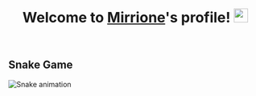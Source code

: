 <h1 align="center">
  Welcome to <b><a href="https://github.com/mirrione">Mirrione</a></b>'s profile!
  <img src="https://media.giphy.com/media/hvRJCLFzcasrR4ia7z/giphy.gif" width="28">
</h1>

<br />

## Snake Game
![Snake animation](https://github.com/mirsaid-mirzohidov/mirsaid-mirzohidov/blob/output/github-contribution-grid-snake.svg)

<!---
[![](https://img.shields.io/badge/Made%20With-mirrione-lightgrey.svg?style=for-the-badge&logo=github)](https://github.com/Annihil/github-spray)  
[![](https://i.imgur.com/2DrTn0Z.gif)](https://github.com/Annihil/github-spray)

<p style="text-align:center;">
  Github lastfull gif by <a href="https://github.com/mirrione" target="_blank">mirrione</a>
</p>
--->
